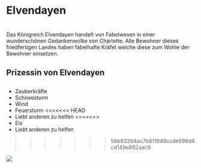 # Elvendayen <h1> 
Das Königreich Elvendayen handelt von Fabelwesen in einer wunderschönen Gedankenwolke von Charlotte. Alle Bewohner dieses friedfertigen Landes haben fabelhafte Kräfet welche diese zum Wohle der  
Bewohner einsetzen.
## Prizessin von Elvendayen <h2>
* Zauberkräfte
 * Schneesturm
 * Wind
 * Feuersturm
<<<<<<< HEAD
* Liebt anderen zu helfen
=======
 * Eis
* Liebt anderen zu helfen
  

>>>>>>> 56b83394ac7b611849ccde598d4cd149e882aac9

<img src="https://pixabay.com/de/photos/kinder-kost%C3%BCm-fee-fliegen-m%C3%A4dchen-1845975/">
